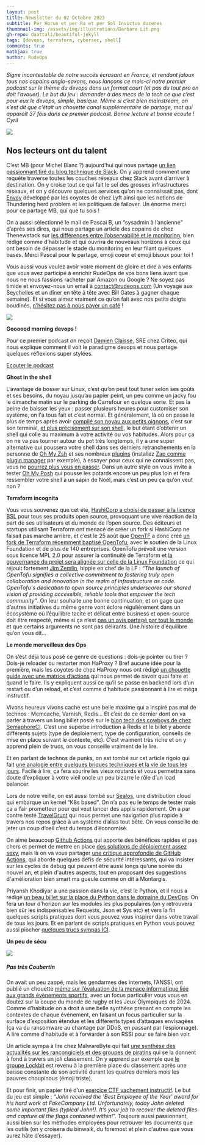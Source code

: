 ```yaml
---
layout: post
title: Newsletter du 02 Octobre 2023
subtitle: Per Horus et per Ra et per Sol Invictus duceres	
thumbnail-img: /assets/img/illustrations/Barbara Lit.png
gh-repo: daattali/beautiful-jekyll
tags: [devops, terraform, cybersec, shell]
comments: true
mathjax: true
author: RudeOps
---
```


_Signe incontestable de notre succès écrasant en France, et rendant jaloux tous nos copains anglo-saxons, nous lançons ce mois-ci notre premier podcast sur le thème du devops dans un format court (et pas du tout pro on doit l’avouer). Le but du jeu : demander à des mecs de la tech ce que c’est pour eux le devops, simple, basique. Même si c’est bien mainstream, on s’est dit que c’était un chouette canal supplémentaire de partage, mot qui apparaît 37 fois dans ce premier podcast. Bonne lecture et bonne écoute !_  
_Cyril_  

![](https://storage.mlcdn.com/account_image/325165/einN7ZhLaqd0K80FTJWNQS49fb8uTD0O82bbnMiy.png)

## Nos lecteurs ont du talent

C’est MB (pour Michel Blanc ?) aujourd’hui qui nous partage  [un lien passionnant tiré du blog technique de Slack](https://slack.engineering/traffic-101-packets-mostly-flow/). On y apprend comment une requête traverse toutes les couches réseaux chez Slack avant d’arriver à destination. On y croise tout ce qui fait le sel des grosses infrastructures réseaux, et on y découvre quelques services qu’on ne connaissait pas, dont  [Envoy](https://www.envoyproxy.io/)  développé par les coyotes de chez Lyft ainsi que les notions de Thundering herd problem et les politiques de failover. Un énorme merci pour ce partage MB, qui que tu sois !

On a aussi sélectionné le mail de Pascal B, un “sysadmin à l’ancienne” d’après ses dires, qui nous partage un article des copains de chez Thenewstack sur  [les différences entre l’observabilité et le monitoring](https://thenewstack.io/monitoring-vs-observability-whats-the-difference/), bien rédigé comme d’habitude et qui ouvrira de nouveaux horizons à ceux qui ont besoin de dépasser le stade du monitoring en leur filant quelques bases. Merci Pascal pour le partage, emoji coeur et emoji bisoux pour toi !  

Vous aussi vous voulez avoir votre moment de gloire et dire à vos enfants que vous avez participé à enrichir RudeOps de vos bons liens avant que nous ne nous fassions racheter par Amazon ou Google ? Ne soyez pas timide et envoyez-nous un email à  [contact@rudeops.com](mailto:contact@rudeops.com)  (Un voyage aux Seychelles et un dîner en tête à tête avec Bill Gates à gagner chaque semaine). Et si vous aimez vraiment ce qu’on fait avec nos petits doigts boudinés,  [n’hésitez pas à nous payer un café](https://www.buymeacoffee.com/rudeops)  !  

![](https://storage.mlcdn.com/account_image/325165/Bgpcb7NSvVCGwSpHQgh1Mx1O6lX5mtftUcKUtHwg.png)

**Goooood morning devops !**

Pour ce premier podcast on reçoit  [Damien Claisse](https://www.linkedin.com/in/damienclaisse/), SRE chez Criteo, qui nous explique comment il voit le paradigme devops et nous partage quelques réflexions super stylées.

[Ecouter le podcast](https://podcast.ausha.co/rudeops)

**Ghost in the shell**

L’avantage de bosser sur Linux, c’est qu’on peut tout tuner selon ses goûts et ses besoins, du noyau jusqu’au papier peint, un peu comme un jacky fou le dimanche matin sur le parking de Carrefour en quelque sorte. Et pas la peine de baisser les yeux : passer plusieurs heures pour customiser son système, on l'a tous fait et c’est normal. Et généralement, là où on passe le plus de temps après avoir  [compilé son noyau aux petits oignons](https://medium.com/@tushar.jadhav29/linux-kernel-tuning-f888d7f83aab), c’est sur son terminal,  [et plus précisément sur son shell](https://www.fosslinux.com/101555/customizing-bash-tips-tricks-for-a-personalized-shell-environment.htm), le but étant d’obtenir un shell qui colle au maximum à votre activité ou vos habitudes. Alors pour ça on ne va pas tourner autour du pot très longtemps, il y a une super alternative qui poussera votre shell dans ses derniers retranchements en la personne de  [Oh My Zsh](https://ohmyz.sh/)  et ses nombreux  [plugins](https://blog.larsbehrenberg.com/how-to-install-custom-plugins-and-themes-with-oh-my-zsh) (installez  [Zap comme plugin manager](https://itnext.io/supercharge-zsh-with-zap-a9515bd1487)  par exemple), à essayer pour ceux qui ne connaissent pas, vous ne  [pourrez plus vous en passer](https://dev.to/cassidoo/customizing-my-zsh-prompt-3417). Dans un autre style on vous invite à tester  [Oh My Posh](https://ohmyposh.dev/)  qui pousse les potards encore un peu plus loin et fera ressembler votre shell à un sapin de Noël, mais c’est un peu ça qu’on veut non ?

**Terraform incognita**

Vous vous souvenez que cet été,  [HashiCorp a choisi de passer à la licence BSL](https://www.hashicorp.com/blog/hashicorp-adopts-business-source-license)  pour tous ses produits open source, provoquant une vive réaction de la part de ses utilisateurs et du monde de l’open source. Des éditeurs et startups utilisant Terraform ont menacé de créer un fork si HashiCorp ne faisait pas marche arrière, et c’est le 25 août que  [OpenTF](https://github.com/opentofu/manifesto) a donc créé  [un fork de Terraform récemment baptisé OpenTofu](https://opentofu.org/), avec le soutien de la Linux Foundation et de plus de 140 entreprises. OpenTofu prévoit une version sous licence MPL 2.0 pour assurer la continuité de Terraform et  [la gouvernance du projet sera alignée sur celle de la Linux Foundation](https://www.linuxfoundation.org/press/announcing-opentofu)  ce qui réjouit fortement  [Jim Zemlin](https://www.linkedin.com/in/zemlin/), hippie en chef de la LF :  _“The launch of OpenTofu signifies a collective commitment to fostering truly open collaboration and innovation in the realm of infrastructure as code. OpenTofu's dedication to open source principles underscores our shared vision of providing accessible, reliable tools that empower the tech community”_. On leur souhaite une bonne continuation, et on gage que d’autres initiatives du même genre vont éclore régulièrement dans un écosystème où l’équilibre tacite et délicat entre business et open-source doit être respecté, même si ça n’est  [pas un avis partagé par tout le monde](https://medium.com/@hello_9187/why-we-are-not-supporting-opentf-a46855f52dc4)  et que certains arguments ne sont pas délirants. Une histoire d’équilibre qu’on vous dit…  

**Le monde merveilleux des Ops**

On s’est déjà tous posé ce genre de questions : dois-je pointer ou tirer ? Dois-je reloader ou restarter mon HaProxy ? Bref aucune idée pour la première, mais les coyotes de chez HaProxy nous ont rédigé  [un chouette guide avec une matrice d’actions](https://www.haproxy.com/blog/should-you-reload-or-restart-haproxy)  qui nous permet de savoir quoi faire et quand le faire. Ils y expliquent aussi ce qu’il se passe en backend lors d’un restart ou d’un reload, et c’est comme d’habitude passionnant à lire et méga instructif.

Vivons heureux vivons caché est une belle maxime qui a inspiré pas mal de technos : Memcache, Varnish, Redis… Et c’est de ce dernier dont on va parler à travers un long billet posté sur le  [blog tech des cowboys de chez SemaphoreCI](https://semaphoreci.com/blog/redis-architectures). C’est une superbe introduction à Redis et le billet y aborde différents sujets (type de déploiement, type de configuration, conseils de mise en place suivant le contexte, etc). C’est vraiment très riche et on y apprend plein de trucs, on vous conseille vraiment de le lire.

Et en parlant de technos de punks, on est tombé sur cet article rigolo qui fait  [une analogie entre quelques briques techniques et la vie de tous les jours](https://dev.to/aws-builders/load-balancer-reverse-proxy-and-api-gateway-analogies-to-real-life-scenarios-54el). Facile à lire, ça fera sourire les vieux routards et vous permettra sans doute d’expliquer à votre vieil oncle un peu bizarre le rôle d’un load balancer.

Lors de notre veille, on est aussi tombé sur  [Sealos](https://github.com/labring/sealos), une distribution cloud qui embarque un kernel “K8s based”. On n’a pas eu le temps de tester mais ça a l’air prometteur pour qui veut lancer des applis rapidement. On a par contre testé  [TravelGrunt](https://github.com/ivanilves/travelgrunt) qui nous permet une navigation plus rapide à travers nos repos grâce à un système d’alias tout bête. On vous conseille de jeter un coup d’oeil c’est du temps d’économisé.

On aime beaucoup  [Github Actions](https://docs.github.com/fr/actions/quickstart)  qui apporte des bénéfices rapides et pas chers et permet de mettre en place  [des solutions de déploiement assez sexy](https://kinsta.com/fr/blog/github-actions-secrets/), mais là on va vous partager  [une critique approfondie de GitHub Actions](https://blog.yossarian.net/2023/09/22/GitHub-Actions-could-be-so-much-better), qui aborde quelques défis de sécurité intéressants, qui va insister sur les cycles de debug qui peuvent être aussi longs qu’une soirée du nouvel an, et plein d'autres aspects, tout en proposant des suggestions d'amélioration bien smart ma gueule comme on dit à Montargis.  
  
Priyansh Khodiyar a une passion dans la vie, c’est le Python, et il nous a rédigé  [un beau billet sur la place du Python dans le domaine du DevOps](https://blog.devgenius.io/python-for-devops-a-definitive-guide-f4785a60007e). On fera un tour d’horizon sur les modules les plus populaires (on y retrouvera bien sûr les indispensables Requests, Json et Sys etc) et vers la fin quelques scripts pratiques dont vous pouvez vous inspirer dans votre travail de tous les jours. Et en parlant de scripts pratiques en Python vous pouvez aussi piocher  [quelques trucs sympas ICI](https://medium.com/@hannanmentor/20-python-scripts-with-code-to-automate-your-work-68662a8dcbc1).

**Un peu de sécu**

![](https://storage.mlcdn.com/account_image/325165/KeJevd4fqZYRG8M4ZHssWPKFAp5PVHsc4ofuW0ld.png)

##### Pas très Coubertin

On avait un peu zappé, mais les gendarmes des internets, l’ANSSI, ont publié un chouette  [mémo sur l’évaluation de la menace informatique liée aux grands évènements sportifs](https://www.cert.ssi.gouv.fr/cti/CERTFR-2023-CTI-005/), avec un focus particulier vous vous en doutez sur la coupe du monde de rugby et les Jeux Olympiques de 2024. Comme d’habitude on a droit à une belle synthèse prenant en compte les contextes de chaque événement, en faisant un focus particulier sur la surface d’exposition étendue et les différents types d’attaques envisagées (ça va du ransomware au chantage par DDoS, en passant par l’espionnage). A lire comme d’habitude et à forwarder à son RSSI pour se faire bien voir.

Un article sympa à lire chez MalwareByte qui fait  [une synthèse des actualités sur les rançongiciels et des groupes de piratins](https://www.malwarebytes.com/blog/threat-intelligence/2023/09/ransomware-review-september-2023)  qui se la donnent à fond à travers un joli classement. On y apprend par exemple que  [le groupe Lockbit](https://siliconangle.com/2023/09/26/lockbit-3-0-tops-hacking-list-august-amid-decrease-ransomware-attacks/)  est revenu à la première place du classement après une baisse constante de son activité durant les quatres derniers mois les pauvres choupinous (émoji triste).

Et pour finir, un papier tiré d’un  [exercice CTF vachement instructif](https://alexandertasse.medium.com/blue-team-labs-employee-of-the-year-6c922203ea8d). Le but du jeu est simple : “_John received the 'Best Employee of the Year' award for his hard work at FakeCompany Ltd. Unfortunately, today John deleted some important files (typical John!). It’s your job to recover the deleted files and capture all the flags contained within!_”. Toujours aussi passionnant, aussi bien sur les méthodes employées pour retrouver les documents que les outils (on y croisera du binwalk, du foremost et plein d’autres que vous aurez hâte d’essayer).